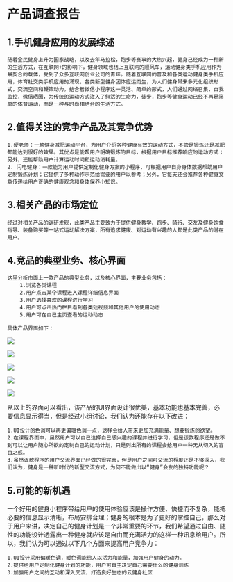 # 产品调查报告

## 1.手机健身应用的发展综述

    随着全民健身上升为国家战略，以及去年马拉松，跑步等赛事的大热兴起，健身己经成为一种新的生活方式，在互联网+的影响下，健身领域也搭上互联网的顺风车，运动健身类手机应用作为最契合的载体，受到了众多互联网创业公司的靑睐。随着互联网的普及和各类运动健身类手机应用，体育社交类手机应用的涌现，各类新型健身团体应运而生，为人们健身带来多元化组织形式，交流空间和鞭策动力。结合着微信小程序这一灵活、简单的形式，人们通过网络召集，自我监控，微信晒图，为传统的运动方式注入了鲜活的生命力，徒步，跑步等健身运动已经不再是简单的体育运动，而是一种与时尚相结合的生活方式。

## 2.值得关注的竞争产品及其竞争优势

    1.硬老师：一款健身减肥运动平台，为用户介绍各种健康有效的运动方式，不管是锻炼还是减肥都能达到很好的效果。其优点是能帮用户明确锻炼的目标，根据用户目标推荐响应的运动方式；另外，还能帮助用户计算运动时间和运动消耗量。
    2. 闪电健身：一款能为用户提供定制化健身方案的小程序，可根据用户自身身体数据帮助用户定制锻炼计划；它提供了多种动作示范给需要的用户以参考；另外，它每天还会推荐各种健身文章传递给用户正确的健康观念和身体保养小知识。

## 3.相关产品的市场定位

    经过对相关产品的调研发现，此类产品主要致力于提供健身教学、跑步、骑行、交友及健身饮食指导、装备购买等一站式运动解决方案，所有追求健康、对运动有兴趣的人都是此类产品的潜在用户。

## 4.竞品的典型业务、核心界面

    这里分析市面上一款产品的典型业务，以及核心界面，主要业务包括：
        1.浏览各类课程
        2.用户点击某个课程进入课程详细信息界面
        3.用户选择喜欢的课程进行学习
        4.用户可点击热门栏目看到各类短视频和其他用户的使用动态
        5.用户可在自己主页查看的运动动态

    具体产品界面如下：
![](../Assets/one.jpeg)

![](../Assets/two.jpeg)

![](../Assets/three.jpeg)

![](../Assets/four.jpeg)

![](../Assets/five.jpeg)

从以上的界面可以看出，该产品的UI界面设计很优美，基本功能也基本完善，必要信息显示得当，但是经过小组讨论，我们认为还能存在以下改进：
   
    1.UI设计的色调可以再更偏暖色调一点，这样会给人带来更加充满能量、想要锻炼的欲望。
    2.在课程界面中，虽然用户可以自己选择自己感兴趣的课程并进行学习，但是该款程序还是做不到可以让用户随心所欲的定制自己的运动计划，只是列出所有的课程会给用户一种无从切入的盲目之感。
    3.虽然该款程序的用户交流界面已经做的很完善，但是用户之间可交流的程度还是不够深入，我们认为，健身是一种新时代的新型交流方式，为何不能做出以“健身”会友的独特功能呢？

## 5.可能的新机遇
一个好用的健身小程序带给用户的使用体验应该是操作方便、快捷而不复杂，能把必要的信息显示清晰，布局安排合理；健身的根本是为了更好的掌控自己，那么对于用户来讲，决定自己的健身计划是一个非常重要的环节，我们希望通过自由、随性的功能设计透露出一种健身就应该是自由而充满活力的这样一种讯息给用户。所以，我们认为可以通过以下几个方面来提高用户竞争力：

    1.UI设计采用偏暖色调，暖色调能给人以活力和能量，加强用户健身的动力。
    2.提供给用户定制化健身计划的功能，用户可自主决定自己需要什么的健身训练
    3.加强用户之间的互动和深入交流，打造良好生态的云健身社区